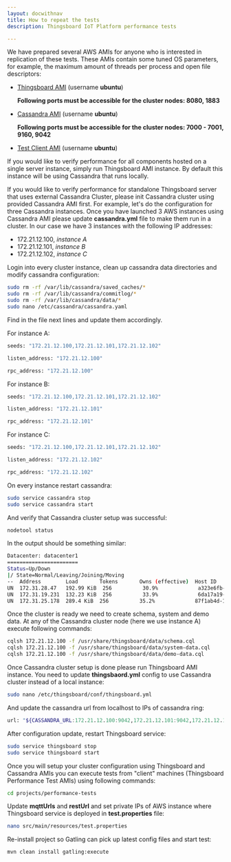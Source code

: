 ```yaml
---
layout: docwithnav
title: How to repeat the tests
description: Thingsboard IoT Platform performance tests

---
```


We have prepared several AWS AMIs for anyone who is interested in replication of these tests.
These AMIs contain some tuned OS parameters, for example, the maximum amount of threads per process and open file descriptors:

 - [Thingsboard AMI](https://console.aws.amazon.com/ec2/v2/home?region=us-west-1#LaunchInstanceWizard:ami=ami-09b1ed69) (username **ubuntu**)

    **Following ports must be accessible for the cluster nodes: 8080, 1883**

 - [Cassandra AMI](https://console.aws.amazon.com/ec2/v2/home?region=us-west-1#LaunchInstanceWizard:ami=ami-4db2ee2d) (username **ubuntu**)

    **Following ports must be accessible for the cluster nodes: 7000 - 7001, 9160, 9042**

 - [Test Client AMI](https://console.aws.amazon.com/ec2/v2/home?region=us-west-1#LaunchInstanceWizard:ami=ami-30b0ec50) (username **ubuntu**)


If you would like to verify performance for all components hosted on a single server instance, simply run Thingsboard AMI instance. 
By default this instance will be using Cassandra that runs locally.

If you would like to verify performance for standalone Thingsboard server that uses external Cassandra Cluster, please init Cassandra cluster using provided Cassandra AMI first.
For example, let's do the configuration for three Cassandra instances.
Once you have launched 3 AWS instances using Cassandra AMI please update **cassandra.yml** file to make them run in a cluster.
In our case we have 3 instances with the following IP addresses:

 - 172.21.12.100, *instance A*
 - 172.21.12.101, *instance B*
 - 172.21.12.102, *instance C*

Login into every cluster instance, clean up cassandra data directories and modify cassandra configuration:

```bash
sudo rm -rf /var/lib/cassandra/saved_caches/*
sudo rm -rf /var/lib/cassandra/commitlog/*
sudo rm -rf /var/lib/cassandra/data/*
sudo nano /etc/cassandra/cassandra.yaml
```

Find in the file next lines and update them accordingly.

For instance A:

```bash
seeds: "172.21.12.100,172.21.12.101,172.21.12.102"

listen_address: "172.21.12.100"

rpc_address: "172.21.12.100"
```

For instance B:

```bash
seeds: "172.21.12.100,172.21.12.101,172.21.12.102"

listen_address: "172.21.12.101"

rpc_address: "172.21.12.101"
```

For instance C:

```bash
seeds: "172.21.12.100,172.21.12.101,172.21.12.102"

listen_address: "172.21.12.102"

rpc_address: "172.21.12.102"

```

On every instance restart cassandra:

```bash
sudo service cassandra stop
sudo service cassandra start
```

And verify that Cassandra cluster setup was successful:

```bash
nodetool status
```

In the output should be something similar:

```bash
Datacenter: datacenter1
=======================
Status=Up/Down
|/ State=Normal/Leaving/Joining/Moving
--  Address        Load       Tokens       Owns (effective)  Host ID                               Rack
UN  172.31.28.47   192.99 KiB  256          30.9%             a323e6fb-2e8c-4bb4-82d0-4e621cb7cba8  rack1
UN  172.31.19.231  132.23 KiB  256          33.9%             6da17a19-2a4b-4f99-9ac7-e38f05ebf7a9  rack1
UN  172.31.25.178  289.4 KiB  256          35.2%             87f1ab4d-16d4-4969-aea8-b858e62d1d73  rack1
```

Once the cluster is ready we need to create schema, system and demo data. At any of the Cassandra cluster node (here we use instance A) execute following commands:

```bash
cqlsh 172.21.12.100 -f /usr/share/thingsboard/data/schema.cql 
cqlsh 172.21.12.100 -f /usr/share/thingsboard/data/system-data.cql 
cqlsh 172.21.12.100 -f /usr/share/thingsboard/data/demo-data.cql 
```

Once Cassandra cluster setup is done please run Thingsboard AMI instance. You need to update **thingsbaord.yml** config to use Cassandra cluster instead of a local instance:

```bash
sudo nano /etc/thingsboard/conf/thingsboard.yml
```

And update the cassandra url from localhost to IPs of cassandra ring:

```bash
url: "${CASSANDRA_URL:172.21.12.100:9042,172.21.12.101:9042,172.21.12.102:9042}"
```

After configuration update, restart Thingsboard service:

```bash
sudo service thingsboard stop
sudo service thingsboard start
```

Once you will setup your cluster configuration using Thingsboard and Cassandra AMIs you can execute tests from "client" machines (Thingsboard Performance Test AMIs) using following commands:
 
```bash
cd projects/performance-tests
```

Update **mqttUrls** and **restUrl** and set private IPs of AWS instance where Thingsboard service is deployed in **test.properties** file:

```bash
nano src/main/resources/test.properties
```

Re-install project so Gatling can pick up latest config files and start test:

```bash
mvn clean install gatling:execute
```